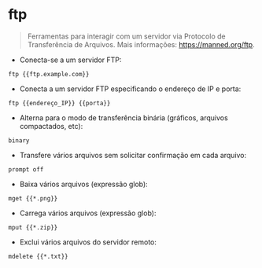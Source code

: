 # ftp

> Ferramentas para interagir com um servidor via Protocolo de Transferência de Arquivos.
> Mais informações: <https://manned.org/ftp>.

- Conecta-se a um servidor FTP:

`ftp {{ftp.example.com}}`

- Conecta a um servidor FTP especificando o endereço de IP e porta:

`ftp {{endereço_IP}} {{porta}}`

- Alterna para o modo de transferência binária (gráficos, arquivos compactados, etc):

`binary`

- Transfere vários arquivos sem solicitar confirmação em cada arquivo:

`prompt off`

- Baixa vários arquivos (expressão glob):

`mget {{*.png}}`

- Carrega vários arquivos (expressão glob):

`mput {{*.zip}}`

- Exclui vários arquivos do servidor remoto:

`mdelete {{*.txt}}`
